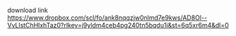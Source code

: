 download link https://www.dropbox.com/scl/fo/ank8nqqzjw0nlmd7e9kws/AD8Ol--VvLlstChHlxhTaz0?rlkey=j9yldm4ceb4pg240tn5bqdu1i&st=6q5xr6m4&dl=0
